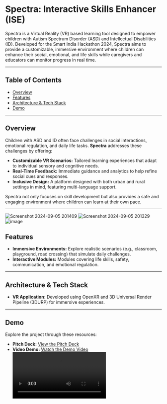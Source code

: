 # Spectra: Interactive Skills Enhancer (ISE)

Spectra is a Virtual Reality (VR) based learning tool designed to empower children with Autism Spectrum Disorder (ASD) and Intellectual Disabilities (ID). Developed for the Smart India Hackathon 2024, Spectra aims to provide a customizable, immersive environment where children can enhance their social, emotional, and life skills while caregivers and educators can monitor progress in real time.

---

## Table of Contents

- [Overview](#overview)
- [Features](#features)
- [Architecture & Tech Stack](#architecture--tech-stack)
- [Demo](#demo)

---

## Overview

Children with ASD and ID often face challenges in social interactions, emotional regulation, and daily life tasks. **Spectra** addresses these challenges by offering:
- **Customizable VR Scenarios:** Tailored learning experiences that adapt to individual sensory and cognitive needs.
- **Real-Time Feedback:** Immediate guidance and analytics to help refine social cues and responses.
- **Inclusive Design:** A platform designed with both urban and rural settings in mind, featuring multi-language support.

Spectra not only focuses on skill development but also provides a safe and engaging environment where children can learn at their own pace.

---
![Screenshot 2024-09-05 201409](https://github.com/user-attachments/assets/dbe017f9-5107-45c5-baff-f1005ce633d6)
![Screenshot 2024-09-05 201329](https://github.com/user-attachments/assets/ed707bff-6b8d-4bce-a73e-b51b923da066)
![image](https://github.com/user-attachments/assets/76279452-420e-4c0a-bb3f-1f39bc652a0b)


## Features

- **Immersive Environments:** Explore realistic scenarios (e.g., classroom, playground, road crossing) that simulate daily challenges.
- **Interactive Modules:** Modules covering life skills, safety, communication, and emotional regulation.
---

## Architecture & Tech Stack

- **VR Application:** Developed using OpenXR and 3D Universal Render Pipeline (3DURP) for immersive experiences.
---

## Demo
Explore the project through these resources:

- **Pitch Deck:** [View the Pitch Deck](https://drive.google.com/file/d/1KNb9IZddDuYXMJX-_sE9Wbwq44YL-uST/view)
- **Video Demo:** [Watch the Demo Video](https://drive.google.com/file/d/11Bh9pB6HF2o9gUQ0qtDnZt-Ll8HU_Oee/view)
  <video src="video.mp4" controls="controls" style="max-width: 100%;"></video>
